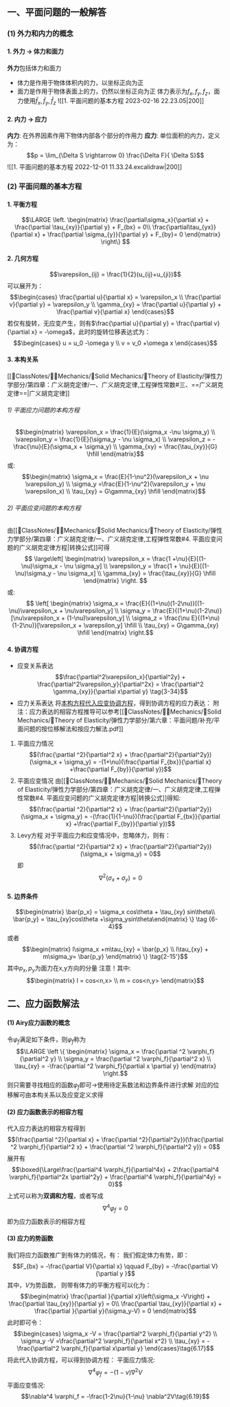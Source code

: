 ## 一、平面问题的一般解答
### (1) 外力和内力的概念
#### 1. 外力 -> 体力和面力
**外力**包括体力和面力
- 体力是作用于物体体积内的力，以坐标正向为正
- 面力是作用于物体表面上的力，仍然以坐标正向为正
体力表示为$f_x,f_y,f_z$，面力使用$\bar{f}_x, \bar{f}_y, \bar{f}_z$
![[1. 平面问题的基本方程 2023-02-16 22.23.05|200]]

#### 2. 内力 -> 应力
**内力**: 在外界因素作用下物体内部各个部分的作用力
**应力**: 单位面积的内力，定义为：
$$p = \lim_{\Delta S \rightarrow 0} \frac{\Delta F}{ \Delta S}$$
![[1. 平面问题的基本方程 2022-12-01 11.33.24.excalidraw|200]]

### (2) 平面问题的基本方程
#### 1. 平衡方程
$$\LARGE
\left. \begin{matrix} \frac{\partial\sigma_x}{\partial x} + \frac{\partial \tau_{xy}}{\partial y} + F_{bx} = 0\\
\frac{\partial\tau_{yx}}{\partial x} + \frac{\partial \sigma_{y}}{\partial y} + F_{by}= 0
\end{matrix}
\right\}
$$
#### 2. 几何方程 
$$\varepsilon_{ij} = \frac{1}{2}(u_{ij}+u_{ji})$$
可以展开为：
$$\begin{cases}
\frac{\partial u}{\partial x} = \varepsilon_x \\
\frac{\partial v}{\partial y} = \varepsilon_y \\
\gamma_{xy} = \frac{\partial u}{\partial y} + \frac{\partial v}{\partial x}
\end{cases}$$
若仅有旋转，无应变产生，则有$\frac{\partial u}{\partial y} = \frac{\partial v}{\partial x} = -\omega$，此时的旋转位移表达式为：
$$\begin{cases}
u = u_0 -\omega y \\ 
v = v_0 +\omega x
\end{cases}$$

#### 3. 本构关系
[[📘ClassNotes/👨‍🔧Mechanics/🕋Solid Mechanics/🔨Theory of Elasticity/弹性力学部分/第四章：广义胡克定律/一、广义胡克定律,工程弹性常数#三、==广义胡克定律==|广义胡克定律]]
###### 1) 平面应力问题的本构方程
$$\begin{matrix}
\varepsilon_x = \frac{1}{E}(\sigma_x -\nu \sigma_y) \\
\varepsilon_y = \frac{1}{E}(\sigma_y - \nu \sigma_x) \\
\varepsilon_z = -\frac{\nu}{E}(\sigma_x + \sigma_y) \\
\gamma_{xy} = \frac{\tau_{xy}}{G} \hfill
\end{matrix}$$
或: 
$$\begin{matrix}
\sigma_x = \frac{E}{1-\nu^2}(\varepsilon_x + \nu \varepsilon_y) \\
\sigma_y =\frac{E}{1-\nu^2}(\varepsilon_y + \nu \varepsilon_x) \\
\tau_{xy} = G\gamma_{xy} \hfill
\end{matrix}$$
###### 2) 平面应变问题的本构方程
由[[📘ClassNotes/👨‍🔧Mechanics/🕋Solid Mechanics/🔨Theory of Elasticity/弹性力学部分/第四章：广义胡克定律/一、广义胡克定律,工程弹性常数#4. 平面应变问题的广义胡克定律方程|转换公式]]可得
$$
\large\left[
\begin{matrix}
\varepsilon_x = \frac{1 +\nu}{E}[(1-\nu)\sigma_x - \nu \sigma_y] \\
\varepsilon_y = \frac{1 + \nu}{E}[(1-\nu)\sigma_y - \nu \sigma_x] \\
\gamma_{xy} = \frac{\tau_{xy}}{G} \hfill
\end{matrix}
\right.
$$
或:
$$
\left[
\begin{matrix}
\sigma_x = \frac{E}{(1+\nu)(1-2\nu)}[(1-\nu)\varepsilon_x + \nu\varepsilon_y] \\
\sigma_y = \frac{E}{(1+\nu)(1-2\nu)}[\nu\varepsilon_x + (1-\nu)\varepsilon_y] \\ 
\sigma_z = \frac{\nu E}{(1+\nu)(1-2\nu)}[\varepsilon_x + \varepsilon_y] \hfill \\ 
\tau_{xy} = G\gamma_{xy} \hfill
\end{matrix}
\right.$$

#### 4. 协调方程
-  应变关系表达
$$\frac{\partial^2\varepsilon_x}{\partial^2y} + \frac{\partial^2\varepsilon_y}{\partial^2x} = \frac{\partial^2 \gamma_{xy}}{\partial x\partial y}  \tag{3-34}$$
- 应力关系表达
将<u>本构方程代入应变协调方程</u>，得到协调方程的应力表达：
附注：应力表达的相容方程推导可以参考[[📘ClassNotes/👨‍🔧Mechanics/🕋Solid Mechanics/🔨Theory of Elasticity/弹性力学部分/第六章：平面问题/补充/平面问题的按位移解法和按应力解法.pdf]]
1. 平面应力情况
$$(\frac{\partial ^2}{\partial^2 x} + \frac{\partial^2}{\partial^2y})(\sigma_x + \sigma_y) = -(1+\nu)(\frac{\partial F_{bx}}{\partial x} +\frac{\partial F_{by}}{\partial y})$$
2. 平面应变情况
由[[📘ClassNotes/👨‍🔧Mechanics/🕋Solid Mechanics/🔨Theory of Elasticity/弹性力学部分/第四章：广义胡克定律/一、广义胡克定律,工程弹性常数#4. 平面应变问题的广义胡克定律方程|转换公式]]得知:
$$(\frac{\partial ^2}{\partial^2 x} + \frac{\partial^2}{\partial^2y})(\sigma_x + \sigma_y) = -(\frac{1}{1-\nu})(\frac{\partial F_{bx}}{\partial x} +\frac{\partial F_{by}}{\partial y})$$
3. Levy方程
对于平面应力和应变情况中，忽略体力，则有： 
$$(\frac{\partial ^2}{\partial^2 x} + \frac{\partial^2}{\partial^2y})(\sigma_x + \sigma_y) = 0$$
即
$$\nabla^2 (\sigma_x +\sigma_y) = 0$$

#### 5. 边界条件
$$\begin{matrix} \bar{p_x} = \sigma_x cos\theta + \tau_{xy} sin\theta\\
\bar{p_y} = \tau_{xy}cos\theta +\sigma_ysin\theta\end{matrix} \} \tag {6-4}$$
或者
$$\begin{matrix} l\sigma_x +m\tau_{xy} = \bar{p_x} \\
l\tau_{xy} + m\sigma_y= \bar{p_y} \end{matrix} \} \tag{2-15'}$$
其中$p_x,p_y$为面力在x,y方向的分量
注意！其中:
$$\begin{matrix}
l = cos<n,x> \\
m = cos<n,y>
\end{matrix}$$

## 二、应力函数解法
#### (1) Airy应力函数的概念
令$\varphi_f$满足如下条件，则$\varphi_f$称为
$$\LARGE \left \{ \begin{matrix}
\sigma_x = \frac{\partial ^2 \varphi_f}{\partial^2 y} \\
\sigma_y = \frac{\partial ^2 \varphi_f}{\partial^2 x} \\
\tau_{xy} = -\frac{\partial ^2 \varphi_f}{\partial x \partial y}
\end{matrix} \right.$$
则只需要寻找相应的函数$\varphi_f$即可->使用待定系数法和边界条件进行求解
对应的位移解可由本构关系以及应变定义求得

#### (2) 应力函数表示的相容方程
代入应力表达的相容方程得到
$$(\frac{\partial ^2}{\partial x} + \frac{\partial ^2}{\partial^2y})(\frac{\partial ^2 \varphi_f}{\partial^2 x} + \frac{\partial ^2 \varphi_f}{\partial^2 y}) = 0$$
展开有
$$\boxed{\Large\frac{\partial^4 \varphi_f}{\partial^4x} + 2\frac{\partial^4 \varphi_f}{\partial^2x \partial^2y} + \frac{\partial^4 \varphi_f}{\partial^4y} = 0}$$
上式可以称为**双调和方程**，或者写成
$$\nabla^4 \varphi_f = 0$$
即为应力函数表示的相容方程

#### (3) 应力的势函数
我们将应力函数推广到有体力的情况，有：
我们假定体力有势，即： 
$$F_{bx} = -\frac{\partial V}{\partial x} \qquad F_{by} = -\frac{\partial V}{\partial y }$$
其中，$V$为势函数， 则带有体力的平衡方程可以化为：
$$\begin{matrix}
\frac{\partial }{\partial x}\left(\sigma_x -V\right) + \frac{\partial \tau_{xy}}{\partial y}  =  0\\ 
\frac{\partial \tau_{xy}}{\partial x} + \frac{\partial }{\partial y}(\sigma_y-V) = 0 
\end{matrix}$$
此时即可令：
$$\begin{cases}
\sigma_x -V  = \frac{\partial^2 \varphi_f}{\partial y^2} \\
\sigma_y -V =\frac{\partial^2 \varphi_f}{\partial x^2} \\
\tau_{xy} = -\frac{\partial^2 \varphi_f}{\partial x\partial y}
\end{cases}\tag{6.17}$$
将此代入协调方程，可以得到协调方程： 
平面应力情况: 
$$\nabla^4 \varphi_f =-(1-\nu) \nabla^2 V\tag{6.18}$$
平面应变情况: 
$$\nabla^4 \varphi_f = -\frac{1-2\nu}{1-\nu} \nabla^2V\tag{6.19}$$
